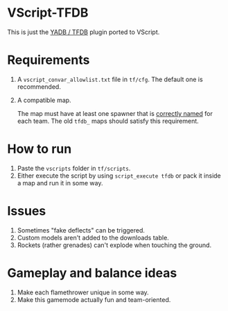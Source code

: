 # VScript-TFDB

This is just the [YADB / TFDB](https://github.com/x07x08/TF2-Dodgeball-Modified) plugin ported to VScript.

# Requirements

1. A `vscript_convar_allowlist.txt` file in `tf/cfg`. The default one is recommended.
2. A compatible map.

   The map must have at least one spawner that is [correctly named](https://github.com/x07x08/VScript-TFDB/blob/main/vscripts/tfdb.nut#L288) for each team. The old `tfdb_` maps should satisfy this requirement.

# How to run

1. Paste the `vscripts` folder in `tf/scripts`.
2. Either execute the script by using `script_execute tfdb` or pack it inside a map and run it in some way.

# Issues

1. Sometimes "fake deflects" can be triggered.
2. Custom models aren't added to the downloads table.
3. Rockets (rather grenades) can't explode when touching the ground.

# Gameplay and balance ideas

1. Make each flamethrower unique in some way.
2. Make this gamemode actually fun and team-oriented.
